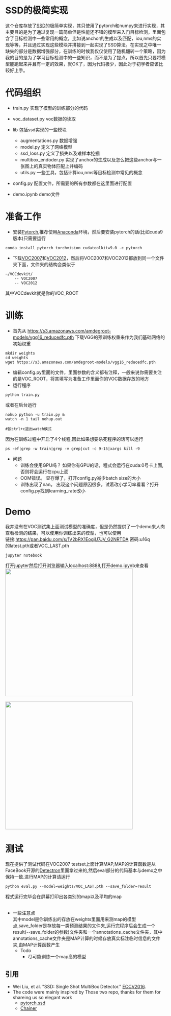 # SSD的极简实现

这个仓库存放了[SSD](http://arxiv.org/abs/1512.02325)的极简单实现，其只使用了pytorch和numpy来进行实现，其主要目的是为了通过复现一篇简单但是性能还不错的模型来入门目标检测，里面包含了目标检测中一些常用的概念，比如说anchor的生成以及匹配，iou,nms的实现等等，并且通过实现这些模块并拼接到一起实现了SSD算法。在实现之中唯一缺失的部分是数据增强部分，在训练的时候我仅仅使用了随机翻转一个策略，因为我的目的是为了学习目标检测中的一些知识，而不是为了提点，所以首先只要将模型能跑起来并且有一定的效果，就OK了，因为代码极少，因此对于初学者应该比较好上手。

# 代码组织
- train.py    实现了模型的训练部分的代码
- voc_dataset.py    voc数据的读取
- lib    包括ssd实现的一些模块
    * augmentations.py    数据增强
    * model.py    定义了网络模型
    * ssd_loss.py    定义了损失以及难样本挖掘
    * multibox_endoder.py    实现了anchor的生成以及怎么把这些anchor与一张图上的真实物体匹配上并编码
    * utils.py    一些工具，包括计算iou,nms等目标检测中常见的概念

- config.py    配置文件，所需要的所有参数都在这里面进行配置
- demo.ipynb    demo文件



# 准备工作
- 安装[Pytorch](https://pytorch.org),推荐使用[Anaconda](https://www.anaconda.com)环境，然后要安装pytorch的话(比如cuda9版本)只需要运行
```Shell
conda install pytorch torchvision cudatoolkit=9.0 -c pytorch
```
- 下载[VOC2007](http://host.robots.ox.ac.uk/pascal/VOC/voc2007/VOCtrainval_06-Nov-2007.tar)和[VOC2012](http://host.robots.ox.ac.uk/pascal/VOC/voc2012/VOCtrainval_11-May-2012.tar)，然后将VOC2007和VOC2012都放到同一个文件夹下面，文件夹的结构会类似于
```
~/VOCdevkit/
    -- VOC2007
    -- VOC2012
```
其中VOCdevkit就是你的VOC_ROOT

# 训练
- 首先从 https://s3.amazonaws.com/amdegroot-models/vgg16_reducedfc.pth 下载VGG的预训练权重来作为我们基础网络的初始权重
```Shell
mkdir weights
cd weights
wget https://s3.amazonaws.com/amdegroot-models/vgg16_reducedfc.pth
```
- 编辑config.py里面的文件，里面参数的含义都有注释，一般来说你需要关注的是VOC_ROOT，将其填写为准备工作里面你的VOC数据存放的地方
- 运行程序
```Shell
python train.py
```
或者在后台运行
```Shell
nohup python -u train.py &
watch -n 1 tail nohup.out

#按ctrl+c退出watch模式
```
因为在训练过程中开启了4个线程,因此如果想要杀死程序的话可以运行
```Shell
ps -ef|grep -w train|grep -v grep|cut -c 9-15|xargs kill -9
```

- 问题
    * 训练会使用GPU吗？ 如果你有GPU的话，程式会运行在cuda:0号卡上面,否则将会运行在cpu上面
    * OOM错误。  显存爆了，打开config.py减少batch size的大小
    * 训练出现了nan。   出现这个问题原因很多，试着改小学习率看看？打开config.py找到learning_rate改小


# Demo
我并没有在VOC测试集上面测试模型的准确度，但是仍然提供了一个demo来人肉查看检测的结果，可以使用你训练出来的模型，也可以使用</br>
链接:https://pan.baidu.com/s/1V2bRX1EogjU7JV_G2NRTDA  密码:u16q </br>
的latest.pth或者VOC_LAST.pth
```Shell
jupyter notebook
```
打开jupyter然后打开浏览器输入localhost:8888,打开demo.ipynb来查看
<img align="center" src= "https://github.com/HosinPrime/simple-ssd-for-beginners/blob/master/images/1.jpg" height = 400/> </br></br>
<img align="center" src= "https://github.com/HosinPrime/simple-ssd-for-beginners/blob/master/images/2.jpg" height = 400/>


# 测试
现在提供了测试代码在VOC2007 testset上面计算MAP,MAP的计算函数是从FaceBook开源的[Detectron](https://github.com/facebookresearch/Detectron/blob/master/detectron/datasets/voc_eval.py)里面拿过来的,然后eval部分的代码基本与demo之中保持一致.进行MAP的计算请运行
```Shell
python eval.py --model=weights/VOC_LAST.pth --save_folder=result
```
程式运行完毕会在屏幕打印出各类别的map以及平均的map</br></br>
- 一些注意点</br>
其中model是你训练出的存放在weights里面用来测map的模型点,save_folder是存放每一类预测结果的文件夹,运行完程序后会生成一个result(--save_folder的参数)文件夹和一个annotations_cache文件夹，其中annotations_cache文件夹是MAP计算的时候存放真实标注临时信息的文件夹,由MAP计算函数产生
    * Todo
        * 尽可能训练一个map高的模型


## 引用
- Wei Liu, et al. "SSD: Single Shot MultiBox Detector." [ECCV2016](http://arxiv.org/abs/1512.02325).
- The code were mainly inspired by Those two repo, thanks for them for shareing us so elegant work
    * [pytorch.ssd](https://github.com/amdegroot/ssd.pytorch)
    * [Chainer](https://github.com/chainer/chainercv/tree/master/chainercv/links/model/ssd)

